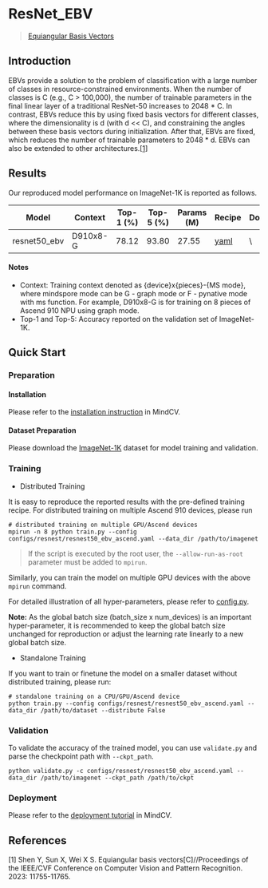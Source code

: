 # ResNet_EBV
> [Equiangular Basis Vectors](https://arxiv.org/abs/2303.11637)

## Introduction

EBVs provide a solution to the problem of classification with a large number of classes in resource-constrained environments. When the number of classes is C (e.g., C > 100,000), the number of trainable parameters in the final linear layer of a traditional ResNet-50 increases to 2048 * C. In contrast, EBVs reduce this by using fixed basis vectors for different classes, where the dimensionality is d (with d << C), and constraining the angles between these basis vectors during initialization. After that, EBVs are fixed, which reduces the number of trainable parameters to 2048 * d. EBVs can also be extended to other architectures.[[1](#references)]

<!-- <p align="center">
  <img src="https://user-images.githubusercontent.com/53842165/223672204-8ac59c6c-cd8a-45c2-945f-7e556c383056.jpg" width=500 />
</p>
<p align="center">
  <em>Figure 1. Comparisons between typical classification paradigms and Equiangular Basis Vectors (EBVs). [<a href="#references">1</a>] </em>
</p> -->

## Results

Our reproduced model performance on ImageNet-1K is reported as follows.

<div align="center">

| Model      | Context  | Top-1 (%) | Top-5 (%) | Params (M) | Recipe                                                                                           | Download                                                                                  |
|------------|----------|-----------|-----------|------------|--------------------------------------------------------------------------------------------------|-------------------------------------------------------------------------------------------|
| resnet50_ebv  | D910x8-G | 78.12     | 93.80     | 27.55      | [yaml](https://github.com/mindspore-lab/mindcv/blob/main/configs/resnet_ebv/resnest50_ebv_ascend.yaml)  | \ |


</div>

#### Notes

- Context: Training context denoted as {device}x{pieces}-{MS mode}, where mindspore mode can be G - graph mode or F - pynative mode with ms function. For example, D910x8-G is for training on 8 pieces of Ascend 910 NPU using graph mode.
- Top-1 and Top-5: Accuracy reported on the validation set of ImageNet-1K.

## Quick Start

### Preparation

#### Installation
Please refer to the [installation instruction](https://github.com/mindspore-ecosystem/mindcv#installation) in MindCV.

#### Dataset Preparation
Please download the [ImageNet-1K](https://www.image-net.org/challenges/LSVRC/2012/index.php) dataset for model training and validation.

### Training

* Distributed Training

It is easy to reproduce the reported results with the pre-defined training recipe. For distributed training on multiple Ascend 910 devices, please run

```shell
# distributed training on multiple GPU/Ascend devices
mpirun -n 8 python train.py --config configs/resnest/resnest50_ebv_ascend.yaml --data_dir /path/to/imagenet
```

> If the script is executed by the root user, the `--allow-run-as-root` parameter must be added to `mpirun`.

Similarly, you can train the model on multiple GPU devices with the above `mpirun` command.

For detailed illustration of all hyper-parameters, please refer to [config.py](https://github.com/mindspore-lab/mindcv/blob/main/config.py).

**Note:**  As the global batch size  (batch_size x num_devices) is an important hyper-parameter, it is recommended to keep the global batch size unchanged for reproduction or adjust the learning rate linearly to a new global batch size.

* Standalone Training

If you want to train or finetune the model on a smaller dataset without distributed training, please run:

```shell
# standalone training on a CPU/GPU/Ascend device
python train.py --config configs/resnest/resnest50_ebv_ascend.yaml --data_dir /path/to/dataset --distribute False
```

### Validation

To validate the accuracy of the trained model, you can use `validate.py` and parse the checkpoint path with `--ckpt_path`.

```shell
python validate.py -c configs/resnest/resnest50_ebv_ascend.yaml --data_dir /path/to/imagenet --ckpt_path /path/to/ckpt
```

### Deployment

Please refer to the [deployment tutorial](https://mindspore-lab.github.io/mindcv/tutorials/deployment/) in MindCV.

## References

[1] Shen Y, Sun X, Wei X S. Equiangular basis vectors[C]//Proceedings of the IEEE/CVF Conference on Computer Vision and Pattern Recognition. 2023: 11755-11765.
